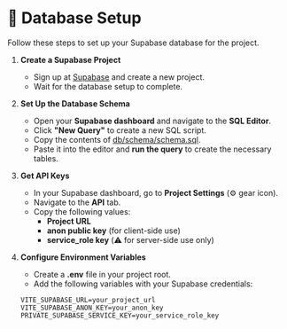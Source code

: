# 📌 Database Setup
Follow these steps to set up your Supabase database for the project.

1. **Create a Supabase Project**
    * Sign up at [Supabase](https://supabase.com/) and create a new project.
    * Wait for the database setup to complete.

2. **Set Up the Database Schema**
    * Open your **Supabase dashboard** and navigate to the **SQL Editor**.
    * Click **"New Query"** to create a new SQL script.
    * Copy the contents of [db/schema/schema.sql](https://github.com/christex-foundation/pipeline/blob/6b5d23fb78cb5f2220e77411a3814747d15fcc24/db/schema/schema.sql).
    * Paste it into the editor and **run the query** to create the necessary tables.

3. **Get API Keys**
    * In your Supabase dashboard, go to **Project Settings** (⚙️ gear icon).
    * Navigate to the **API** tab.
    * Copy the following values:
        * **Project URL**
        * **anon public key** (for client-side use)
        * **service_role key** (⚠️ for server-side use only)
 
4. **Configure Environment Variables**
    * Create a **.env** file in your project root.
    * Add the following variables with your Supabase credentials:

    ```
    VITE_SUPABASE_URL=your_project_url
    VITE_SUPABASE_ANON_KEY=your_anon_key
    PRIVATE_SUPABASE_SERVICE_KEY=your_service_role_key
    ```